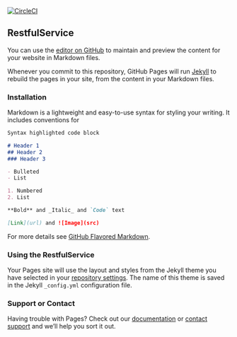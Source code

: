 [![CircleCI](https://circleci.com/gh/marceloweb/RestfulService.svg?style=svg)](https://circleci.com/gh/marceloweb/RestfulService)

## RestfulService

You can use the [editor on GitHub](https://github.com/marceloweb/RestfulService/edit/master/README.md) to maintain and preview the content for your website in Markdown files.

Whenever you commit to this repository, GitHub Pages will run [Jekyll](https://jekyllrb.com/) to rebuild the pages in your site, from the content in your Markdown files.

### Installation

Markdown is a lightweight and easy-to-use syntax for styling your writing. It includes conventions for

```markdown
Syntax highlighted code block

# Header 1
## Header 2
### Header 3

- Bulleted
- List

1. Numbered
2. List

**Bold** and _Italic_ and `Code` text

[Link](url) and ![Image](src)
```

For more details see [GitHub Flavored Markdown](https://guides.github.com/features/mastering-markdown/).

### Using the RestfulService

Your Pages site will use the layout and styles from the Jekyll theme you have selected in your [repository settings](https://github.com/marceloweb/RestfulService/settings). The name of this theme is saved in the Jekyll `_config.yml` configuration file.

### Support or Contact

Having trouble with Pages? Check out our [documentation](https://help.github.com/categories/github-pages-basics/) or [contact support](https://github.com/contact) and we’ll help you sort it out.
